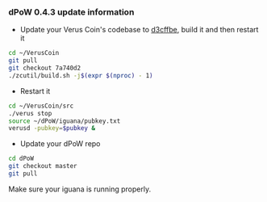 ### dPoW 0.4.3 update information

- Update your Verus Coin's codebase to [d3cffbe](https://github.com/VerusCoin/VerusCoin/tree/d3cffbe4e088166f980afdcf14ed5fbed72b542b), build it and then restart it

```bash
cd ~/VerusCoin
git pull
git checkout 7a740d2
./zcutil/build.sh -j$(expr $(nproc) - 1)
```

- Restart it

```bash
cd ~/VerusCoin/src
./verus stop
source ~/dPoW/iguana/pubkey.txt
verusd -pubkey=$pubkey &
```

- Update your dPoW repo

```bash
cd dPoW
git checkout master
git pull
```

Make sure your iguana is running properly.
